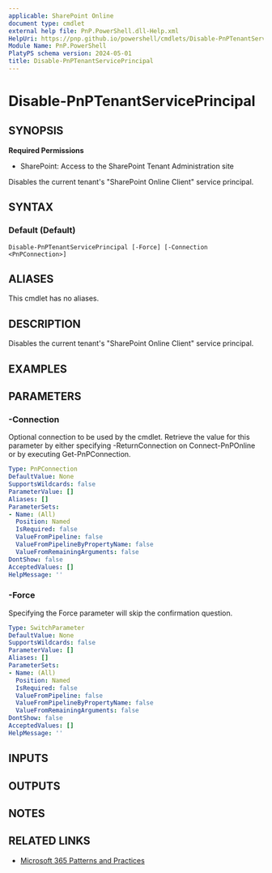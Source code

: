 ```yaml
---
applicable: SharePoint Online
document type: cmdlet
external help file: PnP.PowerShell.dll-Help.xml
HelpUri: https://pnp.github.io/powershell/cmdlets/Disable-PnPTenantServicePrincipal.html
Module Name: PnP.PowerShell
PlatyPS schema version: 2024-05-01
title: Disable-PnPTenantServicePrincipal
---
```


# Disable-PnPTenantServicePrincipal

## SYNOPSIS

**Required Permissions**

* SharePoint: Access to the SharePoint Tenant Administration site

Disables the current tenant's "SharePoint Online Client" service principal.

## SYNTAX

### Default (Default)

```
Disable-PnPTenantServicePrincipal [-Force] [-Connection <PnPConnection>]
```

## ALIASES

This cmdlet has no aliases.

## DESCRIPTION

Disables the current tenant's "SharePoint Online Client" service principal.

## EXAMPLES

## PARAMETERS

### -Connection

Optional connection to be used by the cmdlet. Retrieve the value for this parameter by either specifying -ReturnConnection on Connect-PnPOnline or by executing Get-PnPConnection.

```yaml
Type: PnPConnection
DefaultValue: None
SupportsWildcards: false
ParameterValue: []
Aliases: []
ParameterSets:
- Name: (All)
  Position: Named
  IsRequired: false
  ValueFromPipeline: false
  ValueFromPipelineByPropertyName: false
  ValueFromRemainingArguments: false
DontShow: false
AcceptedValues: []
HelpMessage: ''
```

### -Force

Specifying the Force parameter will skip the confirmation question.

```yaml
Type: SwitchParameter
DefaultValue: None
SupportsWildcards: false
ParameterValue: []
Aliases: []
ParameterSets:
- Name: (All)
  Position: Named
  IsRequired: false
  ValueFromPipeline: false
  ValueFromPipelineByPropertyName: false
  ValueFromRemainingArguments: false
DontShow: false
AcceptedValues: []
HelpMessage: ''
```

## INPUTS

## OUTPUTS

## NOTES

## RELATED LINKS

- [Microsoft 365 Patterns and Practices](https://aka.ms/m365pnp)
